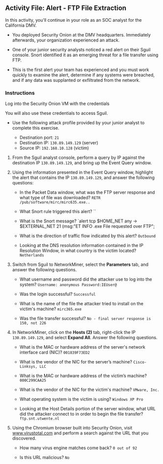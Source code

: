 ## Activity File: Alert - FTP File Extraction

In this activity, you'll continue in your role as an SOC analyst for the California DMV. 

- You deployed Security Onion at the DMV headquarters. Immediately afterwards, your organization experienced an attack. 

- One of your junior security analysts noticed a red alert on their Sguil console. Snort identified it as an emerging threat for a file transfer using FTP.

- This is the first alert your team has experienced and you must work quickly to examine the alert, determine if any systems were breached, and if any data was supplanted or exfiltrated from the network. 

### Instructions

Log into the Security Onion VM with the credentials


You will also use these credentials to access Sguil.

- Use the following attack profile provided by your junior analyst to complete this exercise.

    - Destination port: `21`
    - Destination IP: `130.89.149.129` (server)
    - Source IP: `192.168.10.128` (victim)


1. From the Sguil analyst console, perform a query by IP against the destination IP `130.89.149.129`, and bring up the Event Query window.

2. Using the information presented in the Event Query window, highlight the alert that contains the IP `130.89.149.129`, and answer the following questions:

    - In the Packet Data window, what was the FTP server response and what type of file was downloaded? `RETR /pub/software/mirc/mirc635.exe..`
    
    
    - What Snort rule triggered this alert? ``
    
    
    - What is the Snort message? `alert tcp $HOME_NET any -> $EXTERNAL_NET 21 (msg:"ET INFO .exe File requested over FTP";
    
    
    - What is the direction of traffic flow indicated by this alert? `Outbound`
    

    - Looking at the DNS resolution information contained in the IP Resolution Window, in what country is the victim located? `Netherlands`

   
 3. Switch from Sguil to NetworkMiner, select the **Parameters** tab, and answer the following questions.
 
    - What username and password did the attacker use to log into the system? `Username: anonymous Password:IEUser@`
        
        
    - Was the login successful? `Successful`
    
        
    - What is the name of the file the attacker tried to install on the victim's machine? `mirc365.exe`
        
        
    - Was the file transfer successful? `No - final server response is 150, not 226`
    
    
4. In NetworkMiner, click on the **Hosts (2)** tab, right-click the IP `130.89.149.129`, and select **Expand All**. Answer the following questions.

    - What is the MAC or hardware address of the server's network interface card (NIC)? `001839F73ED2`

    
    - What is the vendor of the NIC for the server’s machine? `Cisco-Linksys, LLC`


    - What is the MAC or hardware address of the victim’s machine? `000C299CAA25`


    - What is the vendor of the NIC for the victim's machine? `VMware, Inc.`


    - What operating system is the victim is using? `Windows XP Pro`


    - Looking at the Host Details portion of the server window, what URL did the attacker connect to in order to begin the file transfer? `ftp.snt.utwente.nl`


5. Using the Chromium browser built into Security Onion, visit www.virustotal.com and perform a search against the URL that you discovered.

    - How many virus engine matches come back? `0 out of 92`

    - Is this URL malicious? `No`
